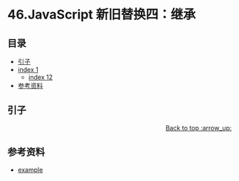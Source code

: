 # 46.JavaScript 新旧替换四：继承
## <a name="index"></a> 目录
- [引子](#reason)
- [index 1](#index1)
  - [index 12](#index12)
- [参考资料](#reference)


## <a name="reason"></a> 引子

<div align="right"><a href="#index">Back to top :arrow_up:</a></div>


## <a name="reference"></a> 参考资料
- [example][url-base]


[url-base]:https://xxholic.github.io/segment/images